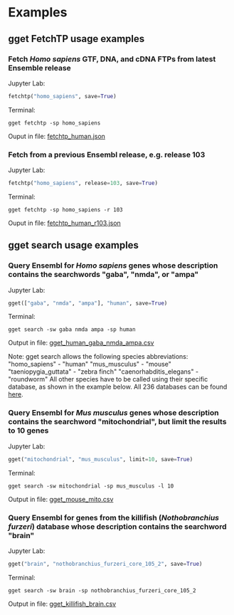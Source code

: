 # Examples

## gget FetchTP usage examples

### Fetch *Homo sapiens* GTF, DNA, and cDNA FTPs from latest Ensemble release
Jupyter Lab:
```python
fetchtp("homo_sapiens", save=True)
```

Terminal:
```
gget fetchtp -sp homo_sapiens
```
Ouput in file: [fetchtp_human.json](https://github.com/lauraluebbert/gget/blob/main/examples/fetchtp_human.json)

### Fetch from a previous Ensembl release, e.g. release 103
Jupyter Lab:
```python
fetchtp("homo_sapiens", release=103, save=True)
```

Terminal:
```
gget fetchtp -sp homo_sapiens -r 103
```

Ouput in file: [fetchtp_human_r103.json](https://github.com/lauraluebbert/gget/blob/main/examples/fetchtp_human_r103.json)


## gget search usage examples

### Query Ensembl for *Homo sapiens* genes whose description contains the searchwords "gaba", "nmda", or "ampa"
Jupyter Lab:
```python
gget(["gaba", "nmda", "ampa"], "human", save=True)
```

Terminal:
```
gget search -sw gaba nmda ampa -sp human
```
Output in file: [gget_human_gaba_nmda_ampa.csv](https://github.com/lauraluebbert/gget/blob/main/examples/gget_human_gaba_nmda_ampa.csv)

Note: gget search allows the following species abbreviations:
"homo_sapiens" - "human"
"mus_musculus" - "mouse"
"taeniopygia_guttata" - "zebra finch"
"caenorhabditis_elegans" - "roundworm"
All other species have to be called using their specific database, as shown in the example below. All 236 databases can be found [here](http://ftp.ensembl.org/pub/release-105/mysql/).

### Query Ensembl for *Mus musculus* genes whose description contains the searchword "mitochondrial", but limit the results to 10 genes
Jupyter Lab:
 ```python
gget("mitochondrial", "mus_musculus", limit=10, save=True)
```

Terminal:
```
gget search -sw mitochondrial -sp mus_musculus -l 10
```
Output in file: [gget_mouse_mito.csv](https://github.com/lauraluebbert/gget/blob/main/examples/gget_mouse_mito.csv)

### Query Ensembl for genes from the killifish (*Nothobranchius furzeri*) database whose description contains the searchword "brain"
Jupyter Lab:
```python
gget("brain", "nothobranchius_furzeri_core_105_2", save=True)
```

Terminal:
```
gget search -sw brain -sp nothobranchius_furzeri_core_105_2
```
Output in file: [gget_killifish_brain.csv](https://github.com/lauraluebbert/gget/blob/main/examples/gget_killifish_brain.csv)

